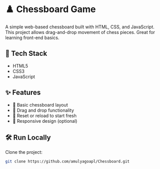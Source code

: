 # ♟️ Chessboard Game

A simple web-based chessboard built with HTML, CSS, and JavaScript. This project allows drag-and-drop movement of chess pieces. Great for learning front-end basics.

## 🚀 Tech Stack

- HTML5  
- CSS3  
- JavaScript

## ✨ Features

- 🏁 Basic chessboard layout  
- 🧩 Drag and drop functionality  
- 🔄 Reset or reload to start fresh  
- 📱 Responsive design (optional)

## 🛠️ Run Locally

Clone the project:

```bash
git clone https://github.com/amulyagoapl/Chessboard.git
